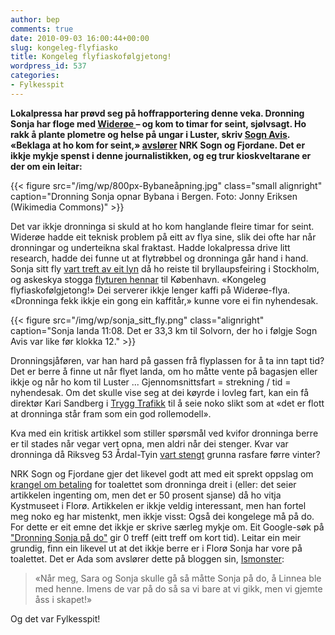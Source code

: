 ```yaml
---
author: bep
comments: true
date: 2010-09-03 16:00:44+00:00
slug: kongeleg-flyfiasko
title: Kongeleg flyfiaskofølgjetong!
wordpress_id: 537
categories:
- Fylkesspit
---
```


**Lokalpressa har prøvd seg på hoffrapportering denne veka. Dronning Sonja har floge med [Widerøe ](http://nn.wikipedia.org/wiki/Wider%C3%B8es_Flyveselskap_ASA)– og kom to timar for seint, sjølvsagt. Ho rakk å plante plometre og helse på ungar i Luster, skriv [Sogn Avis]( http://www.sognavis.no/lokale_nyhende/article5275099.ece).  «Beklaga at ho kom for seint,» [avslører](http://nrk.no/nyheter/distrikt/nrk_sogn_og_fjordane/1.7275194) NRK Sogn og Fjordane. Det er ikkje mykje spenst i denne journalistikken, og eg trur kioskveltarane er der om ein leitar:**

{{< figure src="/img/wp/800px-Bybaneåpning.jpg" class="small alignright" caption="Dronning Sonja opnar Bybana i Bergen. Foto: Jonny Eriksen (Wikimedia Commons)" >}}

<!--more-->

Det var ikkje dronninga si skuld at ho kom hanglande fleire timar for seint. Widerøe hadde eit teknisk problem på eitt av flya sine, slik dei ofte har når dronningar og underteikna skal fraktast. Hadde lokalpressa drive litt research, hadde dei funne ut at flytrøbbel og dronninga går hand i hand. Sonja sitt fly [vart treft av eit lyn](http://www.tv2nyhetene.no/utenriks/dronning-sonjas-fly-truffet-av-lynet-3232249.html) då ho reiste til bryllaupsfeiring i Stockholm, og askeskya stogga [flyturen hennar](http://www.moss-avis.no/nyheter/askesky-setter-fly-pa-bakken-ved-moss-lufthavn-rygge-1.5173858) til København. «Kongeleg flyfiaskofølgjetong!»
Dei serverer ikkje lenger kaffi på Widerøe-flya. «Dronninga fekk ikkje ein gong ein kaffitår,» kunne vore ei fin nyhendesak.

{{< figure src="/img/wp/sonja_sitt_fly.png" class="alignright" caption="Sonja landa 11:08. Det er 33,3 km til Solvorn, der ho i følgje Sogn Avis var like før klokka 12." >}}

Dronningsjåføren, var han hard på gassen frå flyplassen for å ta inn tapt tid? Det er berre å finne ut når flyet landa, om ho måtte vente på bagasjen eller ikkje og når ho kom til Luster ... Gjennomsnittsfart = strekning / tid = nyhendesak. Om det skulle vise seg at dei køyrde i lovleg fart, kan ein få direktør Kari Sandberg i [Trygg Trafikk](http://www.tryggtrafikk.no/) til å seie noko slikt som at «det er flott at dronninga står fram som ein god rollemodell».

Kva med ein kritisk artikkel som stiller spørsmål ved kvifor dronninga berre er til stades når vegar vert opna, men aldri når dei stenger. Kvar var dronninga då Riksveg 53 Årdal-Tyin [vart stengt](http://nrk.no/nyheter/distrikt/nrk_sogn_og_fjordane/1.7034767) grunna rasfare førre vinter?

NRK Sogn og Fjordane gjer det likevel godt att med eit sprekt oppslag om [krangel om betaling](http://www.nrk.no/nyheter/distrikt/nrk_sogn_og_fjordane/1.7274650) for toalettet som dronninga dreit i (eller: det seier artikkelen ingenting om, men det er 50 prosent sjanse) då ho vitja Kystmuseet i Florø. Artikkelen er ikkje veldig interessant, men han fortel meg noko eg har mistenkt, men ikkje visst: Også dei kongelege må på do. For dette er eit emne det ikkje er skrive særleg mykje om. Eit Google-søk på ["Dronning Sonja på do"](http://www.google.no/#hl=en&source=hp&q=%22dronning+Sonja+p%C3%A5+do%22&aq=f&aqi=&aql=&oq=&gs_rfai=&fp=52a3e6afed8ff9d6) gir 0 treff (eitt treff om kort tid). Leitar ein meir grundig, finn ein likevel ut at det ikkje berre er i Florø Sonja har vore på toalettet. Det er Ada som avslører dette på bloggen sin, [Ismonster](http://ism0nster.blogg.no/1271782993_hos_linnea_idaaag.html):


<blockquote>«Når meg, Sara og Sonja skulle gå så måtte Sonja på do, å Linnea ble med henne. Imens de var på do så sa vi bare at vi gikk, men vi gjemte åss i skapet!»</blockquote>


Og det var Fylkesspit!
